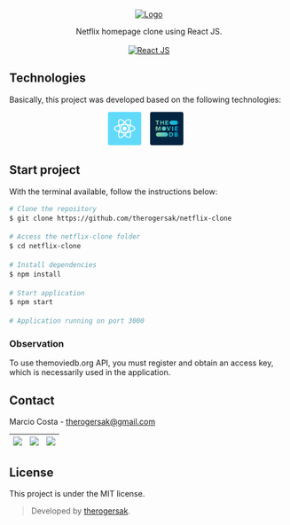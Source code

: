 <br />
<p align="center">
    <a href="https://therogersak.github.io/netflix-clone/"><img src="https://drive.google.com/file/d/1VmIwJHy5WBg3VB4lGYlGdr5-4Y6tuwc0/view?usp=sharing" alt="Logo" width="210"></a>
</p>


<p align="center">
    Netflix homepage clone using React JS.
    <br />
    <br />
<a href="https://mcosta21.github.io/netflix-clone-reactjs/" target="_blank"><img src="https://drive.google.com/file/d/1t2CS8TyfBonFsQ3Vd1kJdP2AgkoihDwG/view?usp=sharing?raw=true" alt="React JS" width="140"></a>  
</p>

## Technologies
Basically, this project was developed based on the following technologies:

<p align="center">
 <a href="https://pt-br.reactjs.org/" target="_blank"><img src="https://github.com/mcosta21/netflix-clone-reactjs/blob/master/docs/icon-reactjs.png?raw=true" alt="React JS" width="60"></a>
  &nbsp&nbsp
<a href="https://www.themoviedb.org/" target="_blank"><img src="https://github.com/mcosta21/netflix-clone-reactjs/blob/master/docs/icon-tmdb.png?raw=true" alt="TMDB" width="60"></a>
  &nbsp&nbsp
</p>


## Start project

With the terminal available, follow the instructions below:

```bash
# Clone the repository
$ git clone https://github.com/therogersak/netflix-clone

# Access the netflix-clone folder
$ cd netflix-clone

# Install dependencies
$ npm install

# Start application
$ npm start

# Application running on port 3000
```
### Observation

To use themoviedb.org API, you must register and obtain an access key, which is necessarily used in the application.


## Contact

Marcio Costa - [therogersak@gmail.com](mailto:therogersak@gmail.com)

| <a href="https://github.com/mcosta21"><img src="https://cdn.iconscout.com/icon/free/png-512/github-153-675523.png" width="30"></a> | <a href="https://www.linkedin.com/in/marcio-costa-03131a149/"><img src="https://image.flaticon.com/icons/png/512/174/174857.png" width="30"></a> | <a href="mailto:marcioc424@gmail.com"><img src="https://image.flaticon.com/icons/png/512/281/281769.png" width="30"></a> | 
| --- | --- | --- |

## License

This project is under the MIT license.

> Developed by [therogersak](https://www.linkedin.com/therogersak).
<br/>
